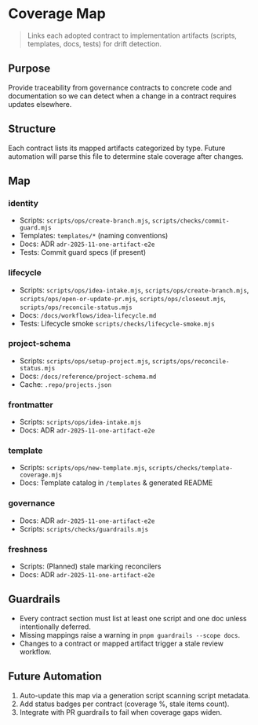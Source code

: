 # Coverage Map

> Links each adopted contract to implementation artifacts (scripts, templates, docs, tests) for drift detection.

## Purpose

Provide traceability from governance contracts to concrete code and documentation so we can detect when a change in a contract requires updates elsewhere.

## Structure

Each contract lists its mapped artifacts categorized by type. Future automation will parse this file to determine stale coverage after changes.

## Map

### identity

- Scripts: `scripts/ops/create-branch.mjs`, `scripts/checks/commit-guard.mjs`
- Templates: `templates/*` (naming conventions)
- Docs: ADR `adr-2025-11-one-artifact-e2e`
- Tests: Commit guard specs (if present)

### lifecycle

- Scripts: `scripts/ops/idea-intake.mjs`, `scripts/ops/create-branch.mjs`, `scripts/ops/open-or-update-pr.mjs`, `scripts/ops/closeout.mjs`, `scripts/ops/reconcile-status.mjs`
- Docs: `/docs/workflows/idea-lifecycle.md`
- Tests: Lifecycle smoke `scripts/checks/lifecycle-smoke.mjs`

### project-schema

- Scripts: `scripts/ops/setup-project.mjs`, `scripts/ops/reconcile-status.mjs`
- Docs: `/docs/reference/project-schema.md`
- Cache: `.repo/projects.json`

### frontmatter

- Scripts: `scripts/ops/idea-intake.mjs`
- Docs: ADR `adr-2025-11-one-artifact-e2e`

### template

- Scripts: `scripts/ops/new-template.mjs`, `scripts/checks/template-coverage.mjs`
- Docs: Template catalog in `/templates` & generated README

### governance

- Docs: ADR `adr-2025-11-one-artifact-e2e`
- Scripts: `scripts/checks/guardrails.mjs`

### freshness

- Scripts: (Planned) stale marking reconcilers
- Docs: ADR `adr-2025-11-one-artifact-e2e`

## Guardrails

- Every contract section must list at least one script and one doc unless intentionally deferred.
- Missing mappings raise a warning in `pnpm guardrails --scope docs`.
- Changes to a contract or mapped artifact trigger a stale review workflow.

## Future Automation

1. Auto-update this map via a generation script scanning script metadata.
2. Add status badges per contract (coverage %, stale items count).
3. Integrate with PR guardrails to fail when coverage gaps widen.
